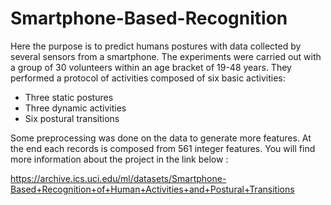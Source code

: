 # Smartphone-Based-Recognition

Here the purpose is to predict humans postures with data collected by several sensors from a smartphone. The experiments were carried out with a group of 30 volunteers within an age bracket of 19-48 years. They performed a protocol of activities composed of six basic activities: 

- Three static postures
- Three dynamic activities 
- Six postural transitions

Some preprocessing was done on the data to generate more features. At the end each records is composed from 561 integer features.
You will find more information about the project in the link below :

https://archive.ics.uci.edu/ml/datasets/Smartphone-Based+Recognition+of+Human+Activities+and+Postural+Transitions
